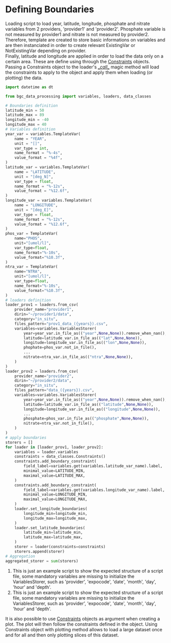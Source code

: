 # Defining Boundaries

Loading script to load year, latitude, longitude, phosphate and nitrate variables from 2 providers, 'provider1' and 'provider2'. Phosphate variable is not measured by provider1 and nitrate is not measured by provider2. <br />
Therefore, template are created to store basic informations on variables and are then instanciated in order to create relevant ExistingVar or NotExistingVar depending on provider. <br />
Finally, latitude and longitude are applied in order to load the data only on a certain area. These are define using through the [Constraints]({{fix_url("../reference/data_classes/#bgc_data_processing.data_classes.Constraints")}}) objects. Passing a Constraints object to the loader's [\__call__]({{fix_url("../reference/loaders/#bgc_data_processing.loaders.csv_loaders.CSVLoader.__call__")}}) magic method will load the constraints to apply to the object and apply them when loading (or plotting) the data.

``` py
import datetime as dt

from bgc_data_processing import variables, loaders, data_classes

# Boundaries definition
latitude_min = 50
latitude_max = 89
longitude_min = -40
longitude_max = 40
# Variables definition
year_var = variables.TemplateVar(
    name = "YEAR",
    unit = "[]",
    var_type = int,
    name_format = "%-4s",
    value_format = "%4f",
)
latitude_var = variables.TemplateVar(
    name = "LATITUDE",
    unit = "[deg_N]",
    var_type = float,
    name_format = "%-12s",
    value_format = "%12.6f",
)
longitude_var = variables.TemplateVar(
    name = "LONGITUDE",
    unit = "[deg_E]",
    var_type = float,
    name_format = "%-12s",
    value_format = "%12.6f",
)
phos_var = TemplateVar(
    name="PHOS",
    unit="[umol/l]",
    var_type=float,
    name_format="%-10s",
    value_format="%10.3f",
)
ntra_var = TemplateVar(
    name="NTRA",
    unit="[umol/l]",
    var_type=float,
    name_format="%-10s",
    value_format="%10.3f",
)
# loaders definition
loader_prov1 = loaders.from_csv(
    provider_name="provider1",
    dirin="~/provider1/data",
    category="in_situ",
    files_pattern="prov1_data_({years}).csv",
    variables=variables.VariablesStorer(
        year=year_var.in_file_as(("year",None,None)).remove_when_nan(),
        latitude=latitude_var.in_file_as(("lat",None,None)),
        longitude=longitude_var.in_file_as(("lon",None,None)),
        phophate=phos_var.not_in_file(),
        ...                                                            # (1)!
        nitrate=ntra_var.in_file_as(("ntra",None,None)),
    )
)
loader_prov2 = loaders.from_csv(
    provider_name="provider2",
    dirin="~/provider2/data",
    category="in_situ",
    files_pattern="data_({years}).csv",
    variables=variables.VariablesStorer(
        year=year_var.in_file_as(("year",None,None)).remove_when_nan(),
        latitude=latitude_var.in_file_as(("latitude",None,None)),
        longitude=longitude_var.in_file_as(("longitude",None,None)),
        ...                                                             # (2)!
        phosphate=phos_var.in_file_as(("phosphate",None,None)),
        nitrate=ntra_var.not_in_file(),
    )
)
# apply boundaries
storers = []
for loader in [loader_prov1, loader_prov2]:
    variables = loader.variables
    constraints = data_classes.Constraints()
    constraints.add_boundary_constraint(
        field_label=variables.get(variables.latitude_var_name).label,
        minimal_value=LATITUDE_MIN,
        maximal_value=LATITUDE_MAX,
    )
    constraints.add_boundary_constraint(
        field_label=variables.get(variables.longitude_var_name).label,
        minimal_value=LONGITUDE_MIN,
        maximal_value=LONGITUDE_MAX,
    )
    loader.set_longitude_boundaries(
        longitude_min=longitude_min,
        longitude_max=longitude_max,
    )
    loader.set_latitude_boundaries(
        latitude_min=latitude_min,
        latitude_max=latitude_max,
    )
    storer = loader(constraints=constraints)
    storers.append(storer)
# Aggregation
aggregated_storer = sum(storers)
```

1. This is just an example script to show the expected structure of a script file, some mandatory variables are missing to initialize the VariablesStorer, such as 'provider', 'expocode', 'date', 'month', 'day', 'hour' and 'depth'.
2. This is just an example script to show the expected structure of a script file, some mandatory variables are missing to initialize the VariablesStorer, such as 'provider', 'expocode', 'date', 'month', 'day', 'hour' and 'depth'.

It is also possible to use [Constraints]({{fix_url("../reference/data_classes/#bgc_data_processing.data_classes.Constraints")}}) objects as argument when creating a plot. The plot will then follow the constraints defined in the object. Using Constraints object with plotting method allows to load a large dataset once and for all and then only plotting slices of this dataset.
